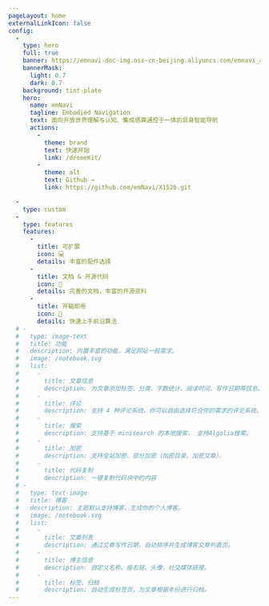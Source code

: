 ```yaml
---
pageLayout: home
externalLinkIcon: false
config:
  -
    type: hero
    full: true
    banner: https://emnavi-doc-img.oss-cn-beijing.aliyuncs.com/emnavi_assets/intro/index_background-modified.png
    bannerMask:
      light: 0.7
      dark: 0.7
    background: tint-plate
    hero:
      name: emNavi
      tagline: Embodied Navigation
      text: 面向开放世界理解与认知、集成感算通控于一体的具身智能导航
      actions:
        -
          theme: brand
          text: 快速开始
          link: /droneKit/
        -
          theme: alt
          text: Github →
          link: https://github.com/emNavi/X152b.git

  -
    type: custom    
  -
    type: features
    features:
      -
        title: 可扩展
        icon: 💻
        details: 丰富的配件选择   
      -
        title: 文档 & 开源代码
        icon: 📖
        details: 完善的文档，丰富的开源资料
      -
        title: 开箱即用
        icon: 🚀
        details: 快速上手前沿算法 
  # -
  #   type: image-text
  #   title: 功能
  #   description: 内置丰富的功能，满足网站一般需求。
  #   image: /notebook.svg
  #   list:
  #     -
  #       title: 文章信息
  #       description: 为文章添加标签、分类、字数统计、阅读时间、写作日期等信息。
  #     -
  #       title: 评论
  #       description: 支持 4 种评论系统，你可以自由选择符合你的需求的评论系统。
  #     -
  #       title: 搜索
  #       description: 支持基于 minisearch 的本地搜索， 支持Algolia搜索。
  #     -
  #       title: 加密
  #       description: 支持全站加密、部分加密（加密目录、加密文章）。
  #     -
  #       title: 代码复制
  #       description: 一键复制代码块中的内容
  # -
  #   type: text-image
  #   title: 博客
  #   description: 主题默认支持博客，生成你的个人博客。
  #   image: /notebook.svg
  #   list:
  #     -
  #       title: 文章列表
  #       description: 通过文章写作日期，自动排序并生成博客文章列表页。
  #     -
  #       title: 博主信息
  #       description: 自定义名称、座右铭、头像，社交媒体链接。
  #     -
  #       title: 标签、归档
  #       description: 自动生成标签页，为文章根据年份进行归档。
---
```

